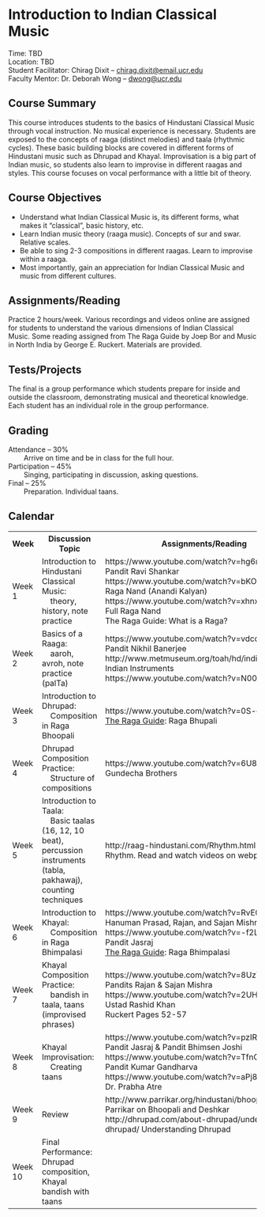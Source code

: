 # Introduction to Indian Classical Music

Time: TBD  
Location: TBD  
Student Facilitator: Chirag Dixit – chirag.dixit@email.ucr.edu  
Faculty Mentor: Dr. Deborah Wong – dwong@ucr.edu  

## Course Summary
This course introduces students to the basics of Hindustani Classical Music through vocal instruction.
No musical experience is necessary.
Students are exposed to the concepts of raaga (distinct melodies) and taala (rhythmic cycles).
These basic building blocks are covered in different forms of Hindustani music such as Dhrupad and Khayal.
Improvisation is a big part of Indian music, so students also learn to improvise in different raagas and styles.
This course focuses on vocal performance with a little bit of theory.

## Course Objectives
* Understand what Indian Classical Music is, its different forms, what makes it “classical”, basic history, etc.
* Learn Indian music theory (raaga music). Concepts of sur and swar. Relative scales.
* Be able to sing 2-3 compositions in different raagas. Learn to improvise within a raaga.
* Most importantly, gain an appreciation for Indian Classical Music and music from different cultures.

## Assignments/Reading
Practice 2 hours/week.
Various recordings and videos online are assigned for students to understand the various dimensions of Indian Classical Music.
Some reading assigned from The Raga Guide by Joep Bor and Music in North India by George E. Ruckert.
Materials are provided.

## Tests/Projects
The final is a group performance which students prepare for inside and outside the classroom, demonstrating musical and theoretical knowledge.
Each student has an individual role in the group performance.

## Grading
Attendance – 30%  
&nbsp;&nbsp;&nbsp;&nbsp;&nbsp;&nbsp;&nbsp;&nbsp;Arrive on time and be in class for the full hour.  
Participation – 45%  
&nbsp;&nbsp;&nbsp;&nbsp;&nbsp;&nbsp;&nbsp;&nbsp;Singing, participating in discussion, asking questions.  
Final – 25%  
&nbsp;&nbsp;&nbsp;&nbsp;&nbsp;&nbsp;&nbsp;&nbsp;Preparation. Individual taans.

## Calendar

<table>
  <tr>
    <th><b>Week</b><br></th>
    <th><b>Discussion Topic</b><br></th>
    <th><b>Assignments/Reading</b></th>
  </tr>
  
  <tr>
    <td>Week 1<br></td>
    <td>Introduction to Hindustani Classical Music:<br>
        &nbsp;&nbsp;&nbsp;&nbsp;theory, history, note practice
    </td>
    <td>https://www.youtube.com/watch?v=hg6nTQFHf78 Pandit Ravi Shankar<br>
        https://www.youtube.com/watch?v=bKOGFXvTY5E Raga Nand (Anandi Kalyan)<br>
        https://www.youtube.com/watch?v=xhnxyhfEdGk Full Raga Nand<br>
        The Raga Guide: What is a Raga?
    </td>
  </tr>
  
  <tr>
    <td>Week 2<br></td>
    <td>Basics of a Raaga:<br>
        &nbsp;&nbsp;&nbsp;&nbsp;aaroh, avroh, note practice (palTa)
    </td>
    <td>https://www.youtube.com/watch?v=vdcdbyGLz2M Pandit Nikhil Banerjee<br>
        http://www.metmuseum.org/toah/hd/indi/hd_indi.htm Indian Instruments<br>
        https://www.youtube.com/watch?v=N00R-mhB3oQ
    </td>
  </tr>
  
  <tr>
    <td>Week 3<br></td>
    <td>Introduction to Dhrupad:<br>
        &nbsp;&nbsp;&nbsp;&nbsp;Composition in Raga Bhoopali
    </td>
    <td>https://www.youtube.com/watch?v=0S-ca4pSLYY<br>
        <u>The Raga Guide</u>: Raga Bhupali
    </td>
  </tr>  
  
  <tr>
    <td>Week 4<br></td>
    <td>Dhrupad Composition Practice:<br>
        &nbsp;&nbsp;&nbsp;&nbsp;Structure of compositions
    </td>
    <td>https://www.youtube.com/watch?v=6U8DAvnhS1c Gundecha Brothers
    </td>
  </tr>
  
  <tr>
    <td>Week 5<br></td>
    <td>Introduction to Taala:<br>
        &nbsp;&nbsp;&nbsp;&nbsp;Basic taalas (16, 12, 10 beat), 
        percussion instruments (tabla, pakhawaj), 
        counting techniques
    </td>
    <td>http://raag-hindustani.com/Rhythm.html<br>
        Rhythm. Read and watch videos on webpage
    </td>
  </tr>

  <tr>
    <td>Week 6<br></td>
    <td>Introduction to Khayal:<br>
        &nbsp;&nbsp;&nbsp;&nbsp;Composition in Raga Bhimpalasi
    </td>
    <td>https://www.youtube.com/watch?v=RvE00zRhxWI Hanuman Prasad, Rajan, and Sajan Mishra<br>
        https://www.youtube.com/watch?v=-f2LGUzlmNA Pandit Jasraj<br>
        <u>The Raga Guide</u>: Raga Bhimpalasi
    </td>
  </tr>

  <tr>
    <td>Week 7<br></td>
    <td>Khayal Composition Practice:<br>
        &nbsp;&nbsp;&nbsp;&nbsp;bandish in taala, 
        taans (improvised phrases)
    </td>
    <td>https://www.youtube.com/watch?v=8UzWjZh7XJo Pandits Rajan & Sajan Mishra<br>
        https://www.youtube.com/watch?v=2UH4X11mVk0 Ustad Rashid Khan<br>
        Ruckert Pages 52-57
    </td>
  </tr>
  
  <tr>
    <td>Week 8<br></td>
    <td>Khayal Improvisation:<br>
        &nbsp;&nbsp;&nbsp;&nbsp;Creating taans
    </td>
    <td>https://www.youtube.com/watch?v=pzIRNtrtpi0 Pandit Jasraj & Pandit Bhimsen Joshi<br>
        https://www.youtube.com/watch?v=TfnOBI2cMjE Pandit Kumar Gandharva<br>
        https://www.youtube.com/watch?v=aPj8nRdJ3B8 Dr. Prabha Atre<br>
    </td>
  </tr>
  
  
  <tr>
    <td>Week 9<br></td>
    <td>Review<br>
    </td>
    <td>http://www.parrikar.org/hindustani/bhoopali/ Rajan Parrikar on Bhoopali and Deshkar<br>
        http://dhrupad.com/about-dhrupad/understanding-dhrupad/ Understanding Dhrupad
    </td>
  </tr>
  
  <tr>
    <td>Week 10<br></td>
    <td>Final Performance:<br>
        Dhrupad composition, 
        Khayal bandish with taans
    </td>
    <td>
    </td>
  </tr>

</table>
